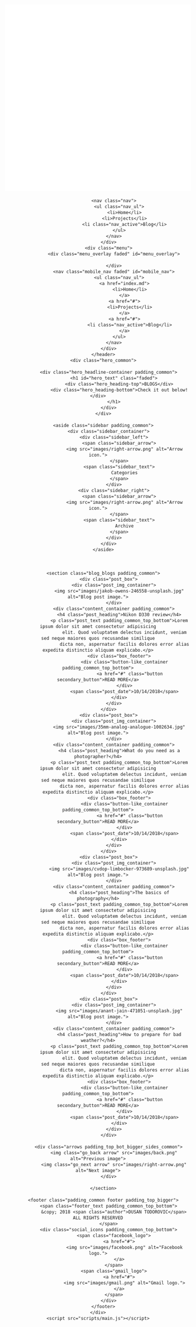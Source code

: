 <!DOCTYPE html>
<html lang="en">

<head>
    <meta charset="UTF-8">
    <meta name="viewport" content="width=device-width, initial-scale=1.0">
    <meta http-equiv="X-UA-Compatible" content="ie=edge">
    <link href="https://fonts.googleapis.com/css?family=Quicksand:300,400,500,700" rel="stylesheet">
    <link rel="stylesheet" href="stylesheets/style.css">
    <title>John Smith | Photography</title>
</head>

<body>
    <div class="app">
        <header class="header">
            <div class="header_container container_common">
                <div class="logoContainer">
                    <span class="logo">
                        <a href="/">
                            <img class="logo_image" src="images/logo.svg" alt="Logo - John Smith Photography">
                        </a>
                    </span>
                </div>
                <div class="header_hamburger inactive" id="hamburger">
                    <div class="bar"></div>
                    <div class="bar"></div>
                    <div class="bar"></div>
                </div>

                <nav class="nav">
                    <ul class="nav_ul">
                        <li>Home</li>
                        <li>Projects</li>
                        <li class="nav_active">Blog</li>
                    </ul>
                </nav>
            </div>
            <div class="menu">
                <div class="menu_overlay faded" id="menu_overlay">

                </div>
                <nav class="mobile_nav faded" id="mobile_nav">
                    <ul class="nav_ul">
                        <a href="index.md">
                            <li>Home</li>
                        </a>
                        <a href="#">
                            <li>Projects</li>
                        </a>
                        <a href="#">
                            <li class="nav_active">Blog</li>
                        </a>
                    </ul>
                </nav>
            </div>
        </header>
        <div class="hero_common">

            <div class="hero_headline-container padding_common">
                <h1 id="hero_text" class="faded">
                    <div class="hero_heading-top">BLOGS</div>
                    <div class="hero_heading-bottom">Check it out below!</div>
                </h1>
            </div>
        </div>

        <aside class="sidebar padding_common">
            <div class="sidebar_container">
                <div class="sidebar_left">
                    <span class="sidebar_arrow">
                        <img src="images/right-arrow.png" alt="Arrow icon.">
                    </span>
                    <span class="sidebar_text">
                        Categories
                    </span>
                </div>
                <div class="sidebar_right">
                    <span class="sidebar_arrow">
                        <img src="images/right-arrow.png" alt="Arrow icon.">
                    </span>
                    <span class="sidebar_text">
                        Archive
                    </span>
                </div>
            </div>
        </aside>



        <section class="blog_blogs padding_common">
            <div class="post_box">
                <div class="post_img_container">
                    <img src="images/jakob-owens-246558-unsplash.jpg" alt="Blog post image.">
                </div>
                <div class="content_container padding_common">
                    <h4 class="post_heading">Nikon D330 review</h4>
                    <p class="post_text padding_common_top_bottom">Lorem ipsum dolor sit amet consectetur adipisicing
                        elit. Quod voluptatem delectus incidunt, veniam sed neque maiores quos recusandae similique
                        dicta non, aspernatur facilis dolores error alias expedita distinctio aliquam explicabo.</p>
                    <div class="box_footer">
                        <div class="button-like_container padding_common_top_bottom">
                            <a href="#" class="button secondary_button">READ MORE</a>
                        </div>
                        <span class="post_date">10/14/2018</span>
                    </div>
                </div>
            </div>
            <div class="post_box">
                <div class="post_img_container">
                    <img src="images/35mm-analog-analogue-1002634.jpg" alt="Blog post image.">
                </div>
                <div class="content_container padding_common">
                    <h4 class="post_heading">What do you need as a photographer?</h4>
                    <p class="post_text padding_common_top_bottom">Lorem ipsum dolor sit amet consectetur adipisicing
                        elit. Quod voluptatem delectus incidunt, veniam sed neque maiores quos recusandae similique
                        dicta non, aspernatur facilis dolores error alias expedita distinctio aliquam explicabo.</p>
                    <div class="box_footer">
                        <div class="button-like_container padding_common_top_bottom">
                            <a href="#" class="button secondary_button">READ MORE</a>
                        </div>
                        <span class="post_date">10/14/2018</span>
                    </div>
                </div>
            </div>
            <div class="post_box">
                <div class="post_img_container">
                    <img src="images/cvdop-limbocker-973689-unsplash.jpg" alt="Blog post image.">
                </div>
                <div class="content_container padding_common">
                    <h4 class="post_heading">The basics of photography</h4>
                    <p class="post_text padding_common_top_bottom">Lorem ipsum dolor sit amet consectetur adipisicing
                        elit. Quod voluptatem delectus incidunt, veniam sed neque maiores quos recusandae similique
                        dicta non, aspernatur facilis dolores error alias expedita distinctio aliquam explicabo.</p>
                    <div class="box_footer">
                        <div class="button-like_container padding_common_top_bottom">
                            <a href="#" class="button secondary_button">READ MORE</a>
                        </div>
                        <span class="post_date">10/14/2018</span>
                    </div>
                </div>
            </div>
            <div class="post_box">
                <div class="post_img_container">
                    <img src="images/anant-jain-471051-unsplash.jpg" alt="Blog post image.">
                </div>
                <div class="content_container padding_common">
                    <h4 class="post_heading">How to prepare for bad weather?</h4>
                    <p class="post_text padding_common_top_bottom">Lorem ipsum dolor sit amet consectetur adipisicing
                        elit. Quod voluptatem delectus incidunt, veniam sed neque maiores quos recusandae similique
                        dicta non, aspernatur facilis dolores error alias expedita distinctio aliquam explicabo.</p>
                    <div class="box_footer">
                        <div class="button-like_container padding_common_top_bottom">
                            <a href="#" class="button secondary_button">READ MORE</a>
                        </div>
                        <span class="post_date">10/14/2018</span>
                    </div>
                </div>
            </div>

            <div class="arrows padding_top_bot_bigger_sides_common">
                <img class="go_back arrow" src="images/back.png" alt="Previous image">
                <img class="go_next arrow" src="images/right-arrow.png" alt="Next image">
            </div>

        </section>

        <footer class="padding_common footer padding_top_bigger">
            <span class="footer_text padding_common_top_bottom">
                &copy; 2018 <span class="author">DUSAN TODOROVIC</span> ALL RIGHTS RESERVED
            </span>
            <div class="social_icons padding_common_top_bottom">
                <span class="facebook_logo">
                    <a href="#">
                        <img src="images/facebook.png" alt="Facebook logo.">
                    </a>
                </span>
                <span class="gmail_logo">
                    <a href="#">
                        <img src="images/gmail.png" alt="Gmail logo.">
                    </a>
                </span>
            </div>
        </footer>
    </div>
    <script src="scripts/main.js"></script>
</body>

</html>